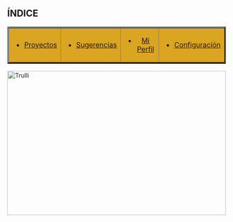 


## ÍNDICE

<body background="https://a905030tecnun.github.io/paginawebkicc/Images/fondo.jpg">
<table cellspacing="100" cellpadding="100" border="3">
  <tr style="background-color:goldenrod;color:black;">
    <td align="center" VALIGN="MIDDLE"><ul>
      <li> <a name="0" href="https://a905030tecnun.github.io/paginawebkicc/proyectos">Proyectos</a></li>
    </ul>
    </td>
    <td align="center" VALIGN="MIDDLE"><ul>
      <li><a name="0" href="https://a905030tecnun.github.io/paginawebkicc/sugerencias">Sugerencias</a></li>
    </ul>
    </td>
    <td align="center" VALIGN="MIDDLE"><ul>
      <li><a name="0" href="https://a905030tecnun.github.io/paginawebkicc/miperfil">Mi Perfil</a></li>
    </ul>
    </td>
    <td align="center" VALIGN="MIDDLE"><ul>
      <li><a name="0" href="https://a905030tecnun.github.io/paginawebkicc/configuracion">Configuración</a></li>
    </ul>
    </td>
  </tr>
</table>

<img src="https://a905030tecnun.github.io/paginawebkicc/Images/kmpg2019.jpg" alt="Trulli" width="100%" height="333">
